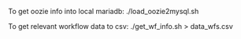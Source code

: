 To get oozie info into local mariadb:
./load_oozie2mysql.sh

To get relevant workflow data to csv:
./get_wf_info.sh > data_wfs.csv
